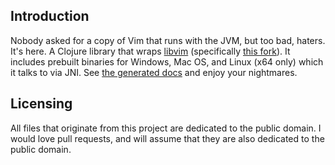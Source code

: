 ## Introduction

Nobody asked for a copy of Vim that runs with the JVM, but too bad, haters. It's here. A Clojure library that wraps [libvim](https://github.com/onivim/libvim) (specifically [this fork](https://github.com/oakes/libvim)). It includes prebuilt binaries for Windows, Mac OS, and Linux (x64 only) which it talks to via JNI. See [the generated docs](https://oakes.github.io/libvim-clj) and enjoy your nightmares.

## Licensing

All files that originate from this project are dedicated to the public domain. I would love pull requests, and will assume that they are also dedicated to the public domain.
